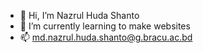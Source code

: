- 👋 Hi, I’m Nazrul Huda Shanto
- 🌱 I’m currently learning to make websites
- 📫 md.nazrul.huda.shanto@g.bracu.ac.bd



